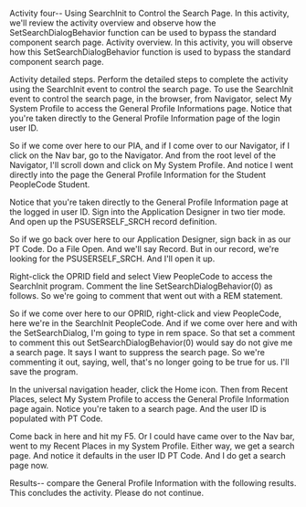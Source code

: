 Activity four-- Using SearchInit to Control the Search Page. In this activity, we'll review the activity overview and observe how the SetSearchDialogBehavior function can be used to bypass the standard component search page. Activity overview. In this activity, you will observe how this SetSearchDialogBehavior function is used to bypass the standard component search page.

Activity detailed steps. Perform the detailed steps to complete the activity using the SearchInit event to control the search page. To use the SearchInit event to control the search page, in the browser, from Navigator, select My System Profile to access the General Profile Informations page. Notice that you're taken directly to the General Profile Information page of the login user ID.

So if we come over here to our PIA, and if I come over to our Navigator, if I click on the Nav bar, go to the Navigator. And from the root level of the Navigator, I'll scroll down and click on My System Profile. And notice I went directly into the page the General Profile Information for the Student PeopleCode Student.

Notice that you're taken directly to the General Profile Information page at the logged in user ID. Sign into the Application Designer in two tier mode. And open up the PSUSERSELF_SRCH record definition.

So if we go back over here to our Application Designer, sign back in as our PT Code. Do a File Open. And we'll say Record. But in our record, we're looking for the PSUSERSELF_SRCH. And I'll open it up.

Right-click the OPRID field and select View PeopleCode to access the SearchInit program. Comment the line SetSearchDialogBehavior(0) as follows. So we're going to comment that went out with a REM statement.

So if we come over here to our OPRID, right-click and view PeopleCode, here we're in the SearchInit PeopleCode. And if we come over here and with the SetSearchDialog, I'm going to type in rem space. So that set a comment to comment this out SetSearchDialogBehavior(0) would say do not give me a search page. It says I want to suppress the search page. So we're commenting it out, saying, well, that's no longer going to be true for us. I'll save the program.

In the universal navigation header, click the Home icon. Then from Recent Places, select My System Profile to access the General Profile Information page again. Notice you're taken to a search page. And the user ID is populated with PT Code.

Come back in here and hit my F5. Or I could have came over to the Nav bar, went to my Recent Places in my System Profile. Either way, we get a search page. And notice it defaults in the user ID PT Code. And I do get a search page now.

Results-- compare the General Profile Information with the following results. This concludes the activity. Please do not continue.